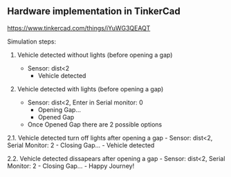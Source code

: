 ## Hardware implementation in TinkerCad

https://www.tinkercad.com/things/iYuWG3QEAQT


Simulation steps:

1.	Vehicle detected without lights (before opening a gap)	
	- Sensor: dist<2
		- Vehicle detected

2.	Vehicle detected with lights (before opening a gap)
	- Sensor: dist<2, Enter in Serial monitor: 0
		- Opening Gap...
		- Opened Gap
	- Once Opened Gap there are 2 possible options
	
2.1.	Vehicle detected turn off lights after opening a gap
	- Sensor: dist<2, Serial Monitor: 2
		- Closing Gap...
		- Vehicle detected

2.2.	Vehicle detected dissapears after opening a gap
	- Sensor: dist<2, Serial Monitor: 2
		- Closing Gap...
		- Happy Journey!
